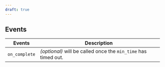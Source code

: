 ```yaml
---
draft: true
---
```


## Events

| Events        | Description                                                    |
| ------------- | -------------------------------------------------------------- |
| `on_complete` | _(optional)_ will be called once the `min_time` has timed out. |
